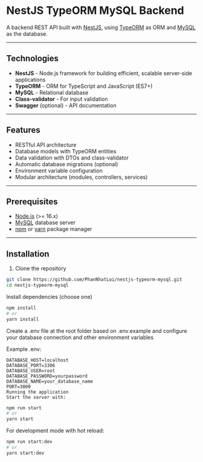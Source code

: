 # NestJS TypeORM MySQL Backend

A backend REST API built with [NestJS](https://nestjs.com/), using [TypeORM](https://typeorm.io/) as ORM and [MySQL](https://www.mysql.com/) as the database.

---

## Technologies

- **NestJS** - Node.js framework for building efficient, scalable server-side applications
- **TypeORM** - ORM for TypeScript and JavaScript (ES7+)
- **MySQL** - Relational database
- **Class-validator** - For input validation
- **Swagger** (optional) - API documentation

---

## Features

- RESTful API architecture
- Database models with TypeORM entities
- Data validation with DTOs and class-validator
- Automatic database migrations (optional)
- Environment variable configuration
- Modular architecture (modules, controllers, services)

---

## Prerequisites

- [Node.js](https://nodejs.org/en/) (>= 16.x)
- [MySQL](https://www.mysql.com/) database server
- [npm](https://www.npmjs.com/) or [yarn](https://yarnpkg.com/) package manager

---

## Installation

1. Clone the repository

```bash
git clone https://github.com/PhanNhatLoi/nestjs-typeorm-mysql.git
cd nestjs-typeorm-mysql
```
Install dependencies (choose one)

```bash
npm install
# or
yarn install
```
Create a .env file at the root folder based on .env.example and configure your database connection and other environment variables

Example .env:

```env
DATABASE_HOST=localhost
DATABASE_PORT=3306
DATABASE_USER=root
DATABASE_PASSWORD=yourpassword
DATABASE_NAME=your_database_name
PORT=3000
Running the application
Start the server with:
```
```bash
npm run start
# or
yarn start
```
For development mode with hot reload:

```bash
npm run start:dev
# or
yarn start:dev
```

